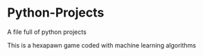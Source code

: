 # Python-Projects
A file full of python projects

This is a hexapawn game coded with machine learning algorithms
